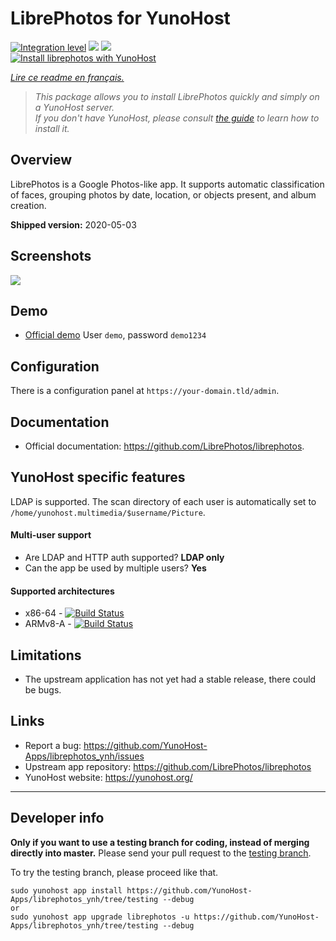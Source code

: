 # LibrePhotos for YunoHost

[![Integration level](https://dash.yunohost.org/integration/librephotos.svg)](https://dash.yunohost.org/appci/app/librephotos) ![](https://ci-apps.yunohost.org/ci/badges/librephotos.status.svg) ![](https://ci-apps.yunohost.org/ci/badges/librephotos.maintain.svg)  
[![Install librephotos with YunoHost](https://install-app.yunohost.org/install-with-yunohost.svg)](https://install-app.yunohost.org/?app=librephotos)

*[Lire ce readme en français.](./README_fr.md)*

> *This package allows you to install LibrePhotos quickly and simply on a YunoHost server.  
If you don't have YunoHost, please consult [the guide](https://yunohost.org/#/install) to learn how to install it.*

## Overview
LibrePhotos is a Google Photos-like app. It supports automatic classification of faces, grouping photos by date, location, or objects present, and album creation.

**Shipped version:** 2020-05-03

## Screenshots

![](https://raw.githubusercontent.com/LibrePhotos/librephotos/dev/screenshots/mockups_main_fhd.png)

## Demo

* [Official demo](https://demo2.librephotos.com/) User `demo`, password `demo1234`

## Configuration

There is a configuration panel at `https://your-domain.tld/admin`.

## Documentation

 * Official documentation: https://github.com/LibrePhotos/librephotos.

## YunoHost specific features
LDAP is supported. The scan directory of each user is automatically set to `/home/yunohost.multimedia/$username/Picture`.

#### Multi-user support

* Are LDAP and HTTP auth supported? **LDAP only**
* Can the app be used by multiple users? **Yes**

#### Supported architectures

* x86-64 - [![Build Status](https://ci-apps.yunohost.org/ci/logs/librephotos%20%28Apps%29.svg)](https://ci-apps.yunohost.org/ci/apps/librephotos/)
* ARMv8-A - [![Build Status](https://ci-apps-arm.yunohost.org/ci/logs/librephotos%20%28Apps%29.svg)](https://ci-apps-arm.yunohost.org/ci/apps/librephotos/)

## Limitations

* The upstream application has not yet had a stable release, there could be bugs.

## Links

* Report a bug: https://github.com/YunoHost-Apps/librephotos_ynh/issues
* Upstream app repository: https://github.com/LibrePhotos/librephotos
* YunoHost website: https://yunohost.org/

---

## Developer info

**Only if you want to use a testing branch for coding, instead of merging directly into master.**
Please send your pull request to the [testing branch](https://github.com/YunoHost-Apps/librephotos_ynh/tree/testing).

To try the testing branch, please proceed like that.
```
sudo yunohost app install https://github.com/YunoHost-Apps/librephotos_ynh/tree/testing --debug
or
sudo yunohost app upgrade librephotos -u https://github.com/YunoHost-Apps/librephotos_ynh/tree/testing --debug
```
